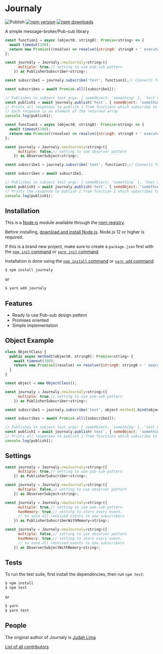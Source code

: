 # Journaly

![Publish](https://github.com/Judahh/journaly/workflows/Publish/badge.svg)
[![npm version](https://badge.fury.io/js/journaly.svg)](https://badge.fury.io/js/journaly)
[![npm downloads](https://img.shields.io/npm/dt/journaly.svg)](https://img.shields.io/npm/dt/journaly.svg)

A simple message-broker/Pub-sub library

```js
const function1 = async (object0, string0): Promise<string> => {
  await timeout(100);
  return new Promise((resolve) => resolve({string0: string0 + ' executed!', object0}));
};

const journaly = Journaly.newJournaly<string>({
      multiple: true,// setting to use pub-sub pattern
    }) as PublisherSubscriber<string>;

const subscribe1 = journaly.subscribe('test', function1);// Connects function1 to subject test

const subscribes = await Promise.all([subscribe1]);

// Publishes to subject test args: { someObject: 'something' }, 'test 0'
const publish1 = await journaly.publish('test', { someObject: 'something' }, 'test 0');
// Prints all responses to publish 1 from functions which subscribe to subject test
// Each response is an element of the returned array
console.log(publish1);
```

```js
const function1 = async (object0, string0): Promise<string> => {
  await timeout(100);
  return new Promise((resolve) => resolve({string0: string0 + ' executed!', object0}));
};

const journaly = Journaly.newJournaly<string>({
      multiple: false,// setting to use observer pattern
    }) as ObserverSubject<string>;

const subscribe1 = journaly.subscribe('test', function1);// Connects function1 to subject test

const subscribes = await subscribe1;

// Publishes to subject test args: { someObject: 'something' }, 'test 0'
const publish1 = await journaly.publish('test', { someObject: 'something' }, 'test 0');
// Prints the response to publish 1 from function 1 which subscribes to subject test
console.log(publish1);
```

## Installation

This is a [Node.js](https://nodejs.org/en/) module available through the
[npm registry](https://www.npmjs.com/).

Before installing,
[download and install Node.js](https://nodejs.org/en/download/). Node.js 12 or
higher is required.

If this is a brand new project, make sure to create a `package.json` first with
the [`npm init` command](https://docs.npmjs.com/creating-a-package-json-file) or
[`yarn init` command](https://classic.yarnpkg.com/en/docs/cli/init/).

Installation is done using the
[`npm install` command](https://docs.npmjs.com/getting-started/installing-npm-packages-locally)
or [`yarn add` command](https://classic.yarnpkg.com/en/docs/cli/add):

```bash
$ npm install journaly
```

or

```bash
$ yarn add journaly
```

## Features

- Ready to use Pub-sub design pattern
- Promises oriented
- Simple implementation

## Object Example

```js
class ObjectClass {
  public async method1(object0, string0): Promise<string> {
    await timeout(100);
    return new Promise((resolve) => resolve({string0: string0 + ' executed!', object0}));
  }
}

const object = new ObjectClass();

const journaly = Journaly.newJournaly<string>({
      multiple: true,// setting to use pub-sub pattern
    }) as PublisherSubscriber<string>;

const subscribe1 = journaly.subscribe('test', object.method1.bind(object));// Connects method1 to subject test

const subscribes = await Promise.all([subscribe1]);

// Publishes to subject test args: { someObject: 'something' }, 'test 0'
const publish1 = await journaly.publish('test', { someObject: 'something' }, 'test 0');
// Prints all responses to publish 1 from functions which subscribe to subject test
console.log(publish1);
```

## Settings

```js
const journaly = Journaly.newJournaly<string>({
      multiple: true,// setting to use pub-sub pattern
    }) as PublisherSubscriber<string>;

const journaly = Journaly.newJournaly<string>({
      multiple: false,// setting to use observer pattern
    }) as ObserverSubject<string>;

const journaly = Journaly.newJournaly<string>({
      multiple: true,// setting to use pub-sub pattern
      hasMemory: true,// setting to store every event,
      // to send all received events to new subscribers
    }) as PublisherSubscriberWithMemory<string>;

const journaly = Journaly.newJournaly<string>({
      multiple: false,// setting to use observer pattern
      hasMemory: true,// setting to store every event,
      // to send all received events to new subscribers
    }) as ObserverSubjectWithMemory<string>;
```

## Tests

To run the test suite, first install the dependencies, then run `npm test`:

```bash
$ npm install
$ npm test
```

or

```bash
$ yarn
$ yarn test
```

## People

The original author of Journaly is [Judah Lima](https://github.com/Judahh)

[List of all contributors](https://github.com/Judahh/journaly/graphs/contributors)
